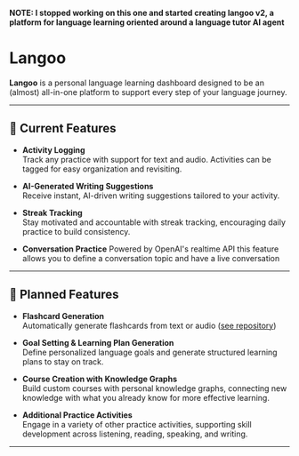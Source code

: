**NOTE: I stopped working on this one and started creating langoo v2, a platform for language learning oriented around a language tutor AI agent**

# Langoo

**Langoo** is a personal language learning dashboard designed to be an (almost) all-in-one platform to support every step of your language journey. 

---

## 🌟 **Current Features**

- **Activity Logging**  
  Track any practice with support for text and audio. Activities can be tagged for easy organization and revisiting.

- **AI-Generated Writing Suggestions**  
  Receive instant, AI-driven writing suggestions tailored to your activity.

- **Streak Tracking**  
  Stay motivated and accountable with streak tracking, encouraging daily practice to build consistency.

- **Conversation Practice**
  Powered by OpenAI's realtime API this feature allows you to define a conversation topic and have a live conversation

---

## 🚀 **Planned Features**

- **Flashcard Generation**  
  Automatically generate flashcards from text or audio ([see repository](https://github.com/btorndorff/lang-card))

- **Goal Setting & Learning Plan Generation**  
  Define personalized language goals and generate structured learning plans to stay on track.

- **Course Creation with Knowledge Graphs**  
  Build custom courses with personal knowledge graphs, connecting new knowledge with what you already know for more effective learning.

- **Additional Practice Activities**  
  Engage in a variety of other practice activities, supporting skill development across listening, reading, speaking, and writing.

---
